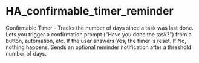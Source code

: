 # HA_confirmable_timer_reminder
Confirmable Timer - Tracks the number of days since a task was last done.  Lets you trigger a confirmation prompt ("Have you done the task?") from a button, automation, etc.  If the user answers Yes, the timer is reset. If No, nothing happens.  Sends an optional reminder notification after a threshold number of days.

